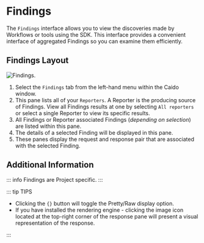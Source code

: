 # Findings

The `Findings` interface allows you to view the discoveries made by Workflows or tools using the SDK. This interface provides a convenient interface of aggregated Findings so you can examine them efficiently.

## Findings Layout

<img alt="Findings." src="/_images/findings_layout.png" center/>

1. Select the `Findings` tab from the left-hand menu within the Caido window.
2. This pane lists all of your `Reporters`. A Reporter is the producing source of Findings. View all Findings results at one by selecting `All reporters` or select a single Reporter to view its specific results.
3. All Findings or Reporter associated Findings (_depending on selection_) are listed within this pane.
4. The details of a selected Finding will be displayed in this pane.
5. These panes display the request and response pair that are associated with the selected Finding.

## Additional Information

::: info
Findings are Project specific.
:::

::: tip TIPS

- Clicking the `{}` button will toggle the Pretty/Raw display option.
- If you have installed the rendering engine - clicking the image icon located at the top-right corner of the response pane will present a visual representation of the response.

:::
